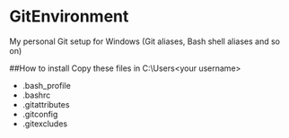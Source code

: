 # GitEnvironment
My personal Git setup for Windows (Git aliases, Bash shell aliases and so on)

##How to install
Copy these files in C:\Users\<your username>
* .bash_profile
* .bashrc
* .gitattributes
* .gitconfig
* .gitexcludes

